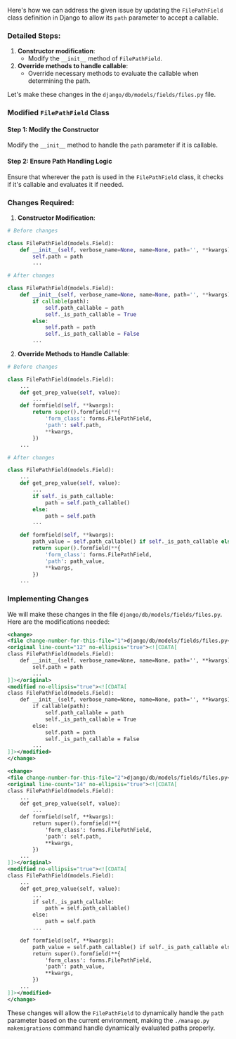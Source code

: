 Here's how we can address the given issue by updating the `FilePathField` class definition in Django to allow its `path` parameter to accept a callable.

### Detailed Steps:
1. **Constructor modification**:
   - Modify the `__init__` method of `FilePathField`.
2. **Override methods to handle callable**:
   - Override necessary methods to evaluate the callable when determining the path.

Let's make these changes in the `django/db/models/fields/files.py` file.

### Modified `FilePathField` Class

#### Step 1: Modify the Constructor
Modify the `__init__` method to handle the `path` parameter if it is callable.

#### Step 2: Ensure Path Handling Logic
Ensure that wherever the `path` is used in the `FilePathField` class, it checks if it's callable and evaluates it if needed.

### Changes Required:

1. **Constructor Modification**:

```python
# Before changes

class FilePathField(models.Field):
    def __init__(self, verbose_name=None, name=None, path='', **kwargs):
        self.path = path
        ...

# After changes

class FilePathField(models.Field):
    def __init__(self, verbose_name=None, name=None, path='', **kwargs):
        if callable(path):
            self.path_callable = path
            self._is_path_callable = True
        else:
            self.path = path
            self._is_path_callable = False
        ...
```

2. **Override Methods to Handle Callable**:

```python
# Before changes

class FilePathField(models.Field):
    ...
    def get_prep_value(self, value):
        ...
    def formfield(self, **kwargs):
        return super().formfield(**{
            'form_class': forms.FilePathField,
            'path': self.path,
            **kwargs,
        })
    ...

# After changes

class FilePathField(models.Field):
    ...
    def get_prep_value(self, value):
        ...
        if self._is_path_callable:
            path = self.path_callable()
        else:
            path = self.path
        ...

    def formfield(self, **kwargs):
        path_value = self.path_callable() if self._is_path_callable else self.path
        return super().formfield(**{
            'form_class': forms.FilePathField,
            'path': path_value,
            **kwargs,
        })
    ...
```


### Implementing Changes

We will make these changes in the file `django/db/models/fields/files.py`. Here are the modifications needed:

```xml
<change>
<file change-number-for-this-file="1">django/db/models/fields/files.py</file>
<original line-count="12" no-ellipsis="true"><![CDATA[
class FilePathField(models.Field):
    def __init__(self, verbose_name=None, name=None, path='', **kwargs):
        self.path = path
        ...
]]></original>
<modified no-ellipsis="true"><![CDATA[
class FilePathField(models.Field):
    def __init__(self, verbose_name=None, name=None, path='', **kwargs):
        if callable(path):
            self.path_callable = path
            self._is_path_callable = True
        else:
            self.path = path
            self._is_path_callable = False
        ...
]]></modified>
</change>

<change>
<file change-number-for-this-file="2">django/db/models/fields/files.py</file>
<original line-count="14" no-ellipsis="true"><![CDATA[
class FilePathField(models.Field):
    ...
    def get_prep_value(self, value):
        ...
    def formfield(self, **kwargs):
        return super().formfield(**{
            'form_class': forms.FilePathField,
            'path': self.path,
            **kwargs,
        })
    ...
]]></original>
<modified no-ellipsis="true"><![CDATA[
class FilePathField(models.Field):
    ...
    def get_prep_value(self, value):
        ...
        if self._is_path_callable:
            path = self.path_callable()
        else:
            path = self.path
        ...

    def formfield(self, **kwargs):
        path_value = self.path_callable() if self._is_path_callable else self.path
        return super().formfield(**{
            'form_class': forms.FilePathField,
            'path': path_value,
            **kwargs,
        })
    ...
]]></modified>
</change>
```

These changes will allow the `FilePathField` to dynamically handle the `path` parameter based on the current environment, making the `./manage.py makemigrations` command handle dynamically evaluated paths properly.